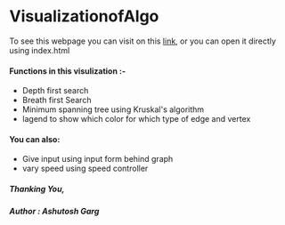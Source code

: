 # VisualizationofAlgo

To see this webpage you can visit on this [link](https://ashutosh321607.github.io/VisulizationofAlgo/),
or you can open it directly using index.html

#### Functions in this visulization :-

  - Depth first search
  - Breath first Search
  - Minimum spanning tree using Kruskal's algorithm
  - lagend to show which color for which type of edge and vertex
  
#### You can also:
  
  - Give input using input form behind graph
  - vary speed using speed controller
    
##### Thanking You,    
##### Author : Ashutosh Garg

